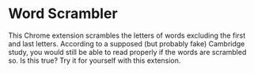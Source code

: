 # Word Scrambler
This Chrome extension scrambles the letters of words excluding the first and last letters. According to a supposed (but probably fake) Cambridge study, you would still be able to read properly if the words are scrambled so. Is this true? Try it for yourself with this extension.
